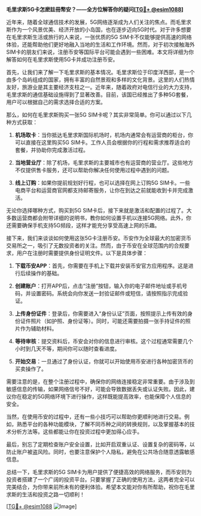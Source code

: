 **毛里求斯5G卡怎麽註冊幣安？——全方位解答你的疑问[[TG💪+ @esim1088](https://t.me/s/esim1088)]**

近年来，随着全球通信技术的发展，5G网络逐渐成为人们关注的焦点。而毛里求斯作为一个风景优美、经济开放的小岛国，也在逐步迈向5G时代。对于许多想要在毛里求斯生活或旅行的人来说，一张优质的5G SIM卡不仅能够提供高速的网络体验，还能帮助他们更好地融入当地的生活和工作环境。然而，对于初次接触海外SIM卡的朋友们来说，注册币安等国际平台可能会遇到一些困难。本文将详细为你解答如何在毛里求斯使用5G卡并成功注册币安。

首先，让我们来了解一下毛里求斯的基本情况。毛里求斯位于印度洋西部，是一个由多个岛屿组成的国家，拥有丰富的自然景观和多样的文化背景。这里的人们热情友好，旅游业是其主要经济支柱之一。近年来，随着政府对电信行业的大力支持，毛里求斯的通信基础设施得到了显著改善。目前，该国已经推出了多种5G套餐，用户可以根据自己的需求选择合适的方案。

那么，如何在毛里求斯购买一张5G SIM卡呢？其实非常简单。你可以通过以下几种方式获取：

1. **机场取卡**：当你抵达毛里求斯国际机场时，机场内通常会有运营商的柜台，你可以直接在这里购买5G SIM卡。工作人员会根据你的行程和需求推荐适合的套餐，并协助你完成激活过程。

2. **当地营业厅**：除了机场，毛里求斯的主要城市也有运营商的营业厅。这些地方不仅提供售卡服务，还可以帮助你解决任何使用过程中遇到的问题。

3. **线上订购**：如果你提前规划好行程，也可以选择在网上订购5G SIM卡。一些电商平台和运营商官网都支持邮寄服务，让你在到达之前就能收到卡并完成激活。

无论你选择哪种方式，购买到5G SIM卡后，接下来就是激活和配置的过程了。大多数运营商都会附带详细的说明书，教你如何设置手机以连接5G网络。此外，你还需要确保手机支持5G频段，这样才能充分享受高速上网的乐趣。

接下来，我们来谈谈如何使用这张5G卡注册币安。币安作为全球最大的加密货币交易所之一，吸引了无数投资者的关注。然而，由于币安在全球范围内的合规要求，用户在注册时需要提供身份证明文件。以下是具体步骤：

1. **下载币安APP**：首先，你需要在手机上下载并安装币安官方应用程序。这是进行后续操作的基础。

2. **创建账户**：打开APP后，点击“注册”按钮，输入你的电子邮件地址或手机号码，并设置密码。系统会向你发送一封验证邮件或短信，请按照指示完成验证。

3. **上传身份证件**：登录后，你需要进入“身份认证”页面，按照提示上传有效的身份证件照片（如护照、身份证等）。同时，可能还需要拍摄一张手持证件的照片作为辅助材料。

4. **等待审核**：提交资料后，币安会对你的信息进行审核。这个过程通常需要几个小时到几天不等，期间你可以随时查看进度。

5. **开始交易**：一旦通过了身份认证，你就可以开始使用币安进行各种加密货币的买卖操作了。

需要注意的是，在整个注册过程中，确保你的网络连接稳定非常重要。由于涉及到敏感信息的传输，如果网络信号不好，可能会导致数据丢失或认证失败。因此，建议你在稳定的5G网络环境下进行操作，这样既能提高效率，也能保障个人信息的安全。

当然，在使用币安的过程中，还有一些小技巧可以帮助你更顺利地进行交易。例如，熟悉平台的各种功能模块，了解不同币种之间的转换规则，以及掌握基本的技术分析方法等。这些都能让你在投资过程中更加得心应手。

最后，别忘了定期检查账户安全设置，比如开启双重认证、设置复杂的密码等，以防止账户被盗风险。同时，也要注意保护个人隐私，避免在公共场合随意透露敏感信息。

总结一下，毛里求斯的5G SIM卡为用户提供了便捷高效的网络服务，而币安则为投资者搭建了一个广阔的投资平台。只要掌握了正确的使用方法，这两者完全可以完美结合，为你带来前所未有的便利体验。希望本文能对你有所帮助，祝你在毛里求斯的生活和投资之路一切顺利！

[[TG💪+ @esim1088](https://t.me/s/esim1088) ![Image](https://i.postimg.cc/4NQfJmqS/Snipaste-2025-05-13-00-14-12.png)]